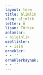 ```yaml
---
layout: term
title: âlimlik
slug: alimlik
letter: Â
lisan: Türkçe
anlamlar:
- bilginlik
ozellikler:
- - isim
ornekler:
- - ''
orneklerkaynak:
- - ''
---
```


